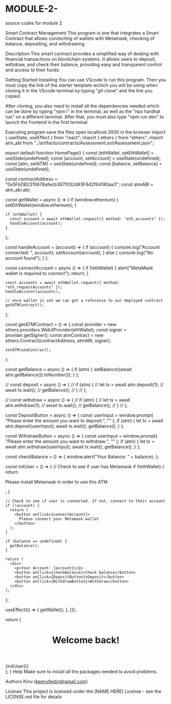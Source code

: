 # MODULE-2-
source codes for module 2

Smart Contract Management
This program is one that integrates a Smart Contract that allows connecting of wallets with Metamask, checking of balance, depositing, and withdrawing.

Description
This smart contract provides a simplified way of dealing with financial transactions on blockchain systems. It allows users to deposit, withdraw, and check their balance, providing easy and transparent control and access to their funds.

Getting Started
Installing
You can use VScode to run this program. Then you must copy the link of the starter template wchich you will be using when cloning it in the VScode terminal by typing "git clone" and the link you copied.

After cloning, you also need to install all the dependencies needed which can be done by typing "npm i" in the terminal, as well as the "npx hardhat run" on a different terminal. After that, you must also type "npm run dev" to launch the frontend in the first terminal.

Executing program
save the files
open localhost:3000 in the browser
import { useState, useEffect } from "react";
import { ethers } from "ethers";
import atm_abi from "../artifacts/contracts/Assessment.sol/Assessment.json";

export default function HomePage() {
  const [ethWallet, setEthWallet] = useState(undefined);
  const [account, setAccount] = useState(undefined);
  const [atm, setATM] = useState(undefined);
  const [balance, setBalance] = useState(undefined);

  const contractAddress = "0x5FbDB2315678afecb367f032d93F642f64180aa3";
  const atmABI = atm_abi.abi;

  const getWallet = async () => {
    if (window.ethereum) {
      setEthWallet(window.ethereum);
    }

    if (ethWallet) {
      const account = await ethWallet.request({ method: "eth_accounts" });
      handleAccount(account);
    }
  };

  const handleAccount = (account) => {
    if (account) {
      console.log("Account connected: ", account);
      setAccount(account);
    } else {
      console.log("No account found");
    }
  };

  const connectAccount = async () => {
    if (!ethWallet) {
      alert("MetaMask wallet is required to connect");
      return;
    }

    const accounts = await ethWallet.request({ method: "eth_requestAccounts" });
    handleAccount(accounts);

    // once wallet is set we can get a reference to our deployed contract
    getATMContract();
  };

  const getATMContract = () => {
    const provider = new ethers.providers.Web3Provider(ethWallet);
    const signer = provider.getSigner();
    const atmContract = new ethers.Contract(contractAddress, atmABI, signer);

    setATM(atmContract);
  };

  const getBalance = async () => {
    if (atm) {
      setBalance((await atm.getBalance()).toNumber());
    }
  };

  // const deposit = async () => {
  //   if (atm) {
  //     let tx = await atm.deposit(1);
  //     await tx.wait();
  //     getBalance();
  //   }
  // };

  // const withdraw = async () => {
  //   if (atm) {
  //     let tx = await atm.withdraw(1);
  //     await tx.wait();
  //     getBalance();
  //   }
  // };

  const DepositButton = async () => {
    const userInput = window.prompt(
      "Please enter the amount you want to deposit:",
      ""
    );
    if (atm) {
      let tx = await atm.deposit(userInput);
      await tx.wait();
      getBalance();
    }
  };

  const WithdrawButton = async () => {
    const userInput = window.prompt(
      "Please enter the amount you want to withdraw:",
      ""
    );
    if (atm) {
      let tx = await atm.withdraw(userInput);
      await tx.wait();
      getBalance();
    }
  };

  const checkBalance = () => {
    window.alert("Your Balance: " + balance);
  };

  const initUser = () => {
    // Check to see if user has Metamask
    if (!ethWallet) {
      return <p>Please install Metamask in order to use this ATM.</p>;
    }

    // Check to see if user is connected. If not, connect to their account
    if (!account) {
      return (
        <button onClick={connectAccount}>
          Please connect your Metamask wallet
        </button>
      );
    }

    if (balance == undefined) {
      getBalance();
    }

    return (
      <div>
        <p>Your Account: {account}</p>
        <button onClick={checkBalance}>Check balance</button>
        <button onClick={DepositButton}>Deposit</button>
        <button onClick={WithdrawButton}>Withdraw</button>
      </div>
    );
  };

  useEffect(() => {
    getWallet();
  }, []);

  return (
    <main className="container">
      <header>
        <h1>Welcome back!</h1>
      </header>
      {initUser()}
      <style jsx>
        {`
          .container {
            text-align: center;
          }
        `}
      </style>
    </main>
  );
}
Help
Make sure to install all the packages needed to avoid problems.


Authors
Kinu (keenufestin@gmail.com)

License
This project is licensed under the [NAME HERE] License - see the LICENSE.md file for details
